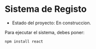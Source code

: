 <h1> Sistema de Registo </h1>

- Estado del proyecto: En construccion.

 Para ejecutar el sistema, debes poner:

 ```npm install react```
